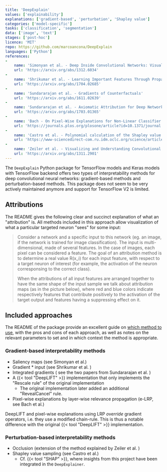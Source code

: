 ```yaml
---
title: 'DeepExplain'
values: ['explainability']
explanations: ['gradient-based', 'perturbation', 'Shapley value']
categories: ['model-specific']
tasks: ['classification', 'segmentation']
data: ['image', 'text']
stages: ['post-hoc']
licence: 'MIT'
repo: https://github.com/marcoancona/DeepExplain
languages: ['Python']
references: 
- 
    name: 'Simonyan et al. - Deep Inside Convolutional Networks: Visualising Image Classification Models and Saliency Maps'
    url: 'https://arxiv.org/abs/1312.6034'
- 
    name: 'Shrikumar et al. - Learning Important Features Through Propagating Activation Differences'
    url: 'https://arxiv.org/abs/1704.02685'
- 
    name: 'Sundararajan et al. - Gradients of Counterfactuals'
    url: 'https://arxiv.org/abs/1611.02639'
- 
    name: 'Sundararajan et al. - Axiomatic Attribution for Deep Networks'
    url: 'https://arxiv.org/abs/1703.01365'
- 
    name: 'Bach - On Pixel-Wise Explanations for Non-Linear Classifier Decisions by Layer-Wise Relevance Propagation'
    url: 'https://journals.plos.org/plosone/article?id=10.1371/journal.pone.0130140'
- 
    name: 'Castro et al. - Polynomial calculation of the Shapley value based on sampling'
    url: 'https://www-sciencedirect-com.ru.idm.oclc.org/science/article/pii/S0305054808000804'
-
    name: 'Zeiler et al. - Visualizing and Understanding Convolutional Networks'
    url: 'https://arxiv.org/abs/1311.2901'
---
```


The `DeepExplain` Python package for TensorFlow models and Keras models with TensorFlow backend offers two types of interpretability methods for deep convolutional neural networks: gradient-based methods and perturbation-based methods.
This package does not seem to be very actively maintained anymore and support for TensorFlow V2 is limited.

## Attributions

The README gives the following clear and succinct explanation of what an "attribution" is.
All methods included in this approach allow visualization of what a particular targeted neuron "sees" for some input:

> Consider a network and a specific input to this network (eg. an image, if the network is trained for image classification). The input is multi-dimensional, made of several features. In the case of images, each pixel can be considered a feature. The goal of an attribution method is to determine a real value R(x_i) for each input feature, with respect to a target neuron of interest (for example, the activation of the neuron corresponsing to the correct class).
>
> When the attributions of all input features are arranged together to have the same shape of the input sample we talk about attribution maps (as in the picture below), where red and blue colors indicate respectively features that contribute positively to the activation of the target output and features having a suppressing effect on it. 

## Included approaches

The README of the package provide an excellent guide on [which method to use](https://github.com/marcoancona/DeepExplain#which-method-to-use), with the pros and cons of each approach, as well as notes on the relevant parameters to set and in which context the method is appropriate.

### Gradient-based interpretability methods

- Saliency maps (see Simonyan et al.)
- Gradient * input (see Shrikumar et al. )
- Integrated gradients ( see the two papers from Sundararajan et al. )
- A {{< tool "DeepLIFT" >}} implementation that only implements the "Rescale rule" of the original implementation 
    * The original implementation later added an additional "RevealCancel" rule.
- Pixel-wise explanations by layer-wise relevance propagation (e-LRP, see Bach et al.)

DeepLIFT and pixel-wise explanations using LRP *override* gradient operators, i.e. they use a modified chain-rule.
This is thus a notable difference with the original {{< tool "DeepLIFT" >}} implementation.

### Perturbation-based interpretability methods

- Occlusion (extension of the method explained by Zeiler et al. )
- Shapley value sampling (see Castro et al.)
    * Cf. {{< tool "SHAP" >}}, where insights from this project have been integrated in the `DeepExplainer`.




